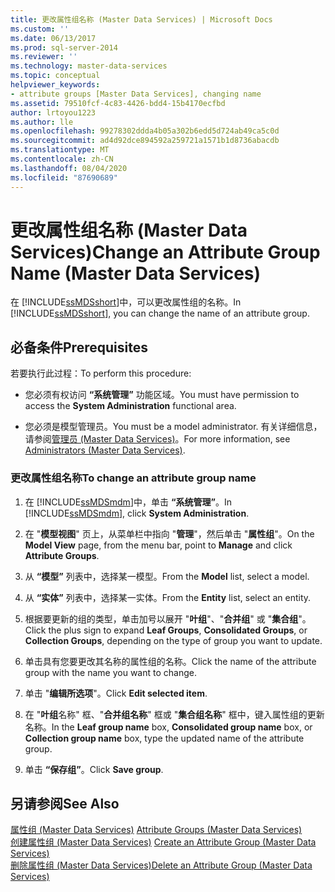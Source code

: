 ```yaml
---
title: 更改属性组名称 (Master Data Services) | Microsoft Docs
ms.custom: ''
ms.date: 06/13/2017
ms.prod: sql-server-2014
ms.reviewer: ''
ms.technology: master-data-services
ms.topic: conceptual
helpviewer_keywords:
- attribute groups [Master Data Services], changing name
ms.assetid: 79510fcf-4c83-4426-bdd4-15b4170ecfbd
author: lrtoyou1223
ms.author: lle
ms.openlocfilehash: 99278302ddda4b05a302b6edd5d724ab49ca5c0d
ms.sourcegitcommit: ad4d92dce894592a259721a1571b1d8736abacdb
ms.translationtype: MT
ms.contentlocale: zh-CN
ms.lasthandoff: 08/04/2020
ms.locfileid: "87690689"
---
```

# <a name="change-an-attribute-group-name-master-data-services"></a><span data-ttu-id="fa27a-102">更改属性组名称 (Master Data Services)</span><span class="sxs-lookup"><span data-stu-id="fa27a-102">Change an Attribute Group Name (Master Data Services)</span></span>
  <span data-ttu-id="fa27a-103">在 [!INCLUDE[ssMDSshort](../includes/ssmdsshort-md.md)]中，可以更改属性组的名称。</span><span class="sxs-lookup"><span data-stu-id="fa27a-103">In [!INCLUDE[ssMDSshort](../includes/ssmdsshort-md.md)], you can change the name of an attribute group.</span></span>  
  
## <a name="prerequisites"></a><span data-ttu-id="fa27a-104">必备条件</span><span class="sxs-lookup"><span data-stu-id="fa27a-104">Prerequisites</span></span>  
 <span data-ttu-id="fa27a-105">若要执行此过程：</span><span class="sxs-lookup"><span data-stu-id="fa27a-105">To perform this procedure:</span></span>  
  
-   <span data-ttu-id="fa27a-106">您必须有权访问 **“系统管理”** 功能区域。</span><span class="sxs-lookup"><span data-stu-id="fa27a-106">You must have permission to access the **System Administration** functional area.</span></span>  
  
-   <span data-ttu-id="fa27a-107">您必须是模型管理员。</span><span class="sxs-lookup"><span data-stu-id="fa27a-107">You must be a model administrator.</span></span> <span data-ttu-id="fa27a-108">有关详细信息，请参阅[管理员 &#40;Master Data Services&#41;](administrators-master-data-services.md)。</span><span class="sxs-lookup"><span data-stu-id="fa27a-108">For more information, see [Administrators &#40;Master Data Services&#41;](administrators-master-data-services.md).</span></span>  
  
### <a name="to-change-an-attribute-group-name"></a><span data-ttu-id="fa27a-109">更改属性组名称</span><span class="sxs-lookup"><span data-stu-id="fa27a-109">To change an attribute group name</span></span>  
  
1.  <span data-ttu-id="fa27a-110">在 [!INCLUDE[ssMDSmdm](../includes/ssmdsmdm-md.md)]中，单击 **“系统管理”**。</span><span class="sxs-lookup"><span data-stu-id="fa27a-110">In [!INCLUDE[ssMDSmdm](../includes/ssmdsmdm-md.md)], click **System Administration**.</span></span>  
  
2.  <span data-ttu-id="fa27a-111">在 "**模型视图**" 页上，从菜单栏中指向 "**管理**"，然后单击 "**属性组**"。</span><span class="sxs-lookup"><span data-stu-id="fa27a-111">On the **Model View** page, from the menu bar, point to **Manage** and click **Attribute Groups**.</span></span>  
  
3.  <span data-ttu-id="fa27a-112">从 **“模型”** 列表中，选择某一模型。</span><span class="sxs-lookup"><span data-stu-id="fa27a-112">From the **Model** list, select a model.</span></span>  
  
4.  <span data-ttu-id="fa27a-113">从 **“实体”** 列表中，选择某一实体。</span><span class="sxs-lookup"><span data-stu-id="fa27a-113">From the **Entity** list, select an entity.</span></span>  
  
5.  <span data-ttu-id="fa27a-114">根据要更新的组的类型，单击加号以展开 "**叶组**"、"**合并组**" 或 "**集合组**"。</span><span class="sxs-lookup"><span data-stu-id="fa27a-114">Click the plus sign to expand **Leaf Groups**, **Consolidated Groups**, or **Collection Groups**, depending on the type of group you want to update.</span></span>  
  
6.  <span data-ttu-id="fa27a-115">单击具有您要更改其名称的属性组的名称。</span><span class="sxs-lookup"><span data-stu-id="fa27a-115">Click the name of the attribute group with the name you want to change.</span></span>  
  
7.  <span data-ttu-id="fa27a-116">单击 "**编辑所选项**"。</span><span class="sxs-lookup"><span data-stu-id="fa27a-116">Click **Edit selected item**.</span></span>  
  
8.  <span data-ttu-id="fa27a-117">在 "**叶组**名称" 框、"**合并组名称**" 框或 "**集合组名称**" 框中，键入属性组的更新名称。</span><span class="sxs-lookup"><span data-stu-id="fa27a-117">In the **Leaf group name** box, **Consolidated group name** box, or **Collection group name** box, type the updated name of the attribute group.</span></span>  
  
9. <span data-ttu-id="fa27a-118">单击 **“保存组”**。</span><span class="sxs-lookup"><span data-stu-id="fa27a-118">Click **Save group**.</span></span>  
  
## <a name="see-also"></a><span data-ttu-id="fa27a-119">另请参阅</span><span class="sxs-lookup"><span data-stu-id="fa27a-119">See Also</span></span>  
 <span data-ttu-id="fa27a-120">[属性组 &#40;Master Data Services&#41;](../../2014/master-data-services/attribute-groups-master-data-services.md) </span><span class="sxs-lookup"><span data-stu-id="fa27a-120">[Attribute Groups &#40;Master Data Services&#41;](../../2014/master-data-services/attribute-groups-master-data-services.md) </span></span>  
 <span data-ttu-id="fa27a-121">[创建属性组 &#40;Master Data Services&#41;](../../2014/master-data-services/create-an-attribute-group-master-data-services.md) </span><span class="sxs-lookup"><span data-stu-id="fa27a-121">[Create an Attribute Group &#40;Master Data Services&#41;](../../2014/master-data-services/create-an-attribute-group-master-data-services.md) </span></span>  
 [<span data-ttu-id="fa27a-122">删除属性组 &#40;Master Data Services&#41;</span><span class="sxs-lookup"><span data-stu-id="fa27a-122">Delete an Attribute Group &#40;Master Data Services&#41;</span></span>](../../2014/master-data-services/delete-an-attribute-group-master-data-services.md)  
  
  
